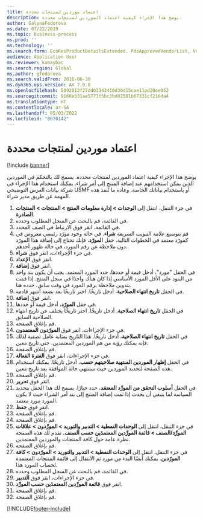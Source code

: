 ```yaml
---
title: اعتماد موردين لمنتجات محددة
description: يوضح هذا الإجراء كيفية اعتماد الموردين لمنتجات محددة.
author: GalynaFedorova
ms.date: 07/22/2019
ms.topic: business-process
ms.prod: ''
ms.technology: ''
ms.search.form: EcoResProductDetailsExtended, PdsApprovedVendorList, VendTable
audience: Application User
ms.reviewer: kamaybac
ms.search.region: Global
ms.author: gfedorova
ms.search.validFrom: 2016-06-30
ms.dyn365.ops.version: AX 7.0.0
ms.openlocfilehash: 5092012f27dd03343410d30d15cae11ad20ce052
ms.sourcegitcommit: 9166e531ae5773f5bc3bd02501b67331cf216da4
ms.translationtype: HT
ms.contentlocale: ar-SA
ms.lasthandoff: 05/03/2022
ms.locfileid: "8670142"
---
```

# <a name="approve-vendors-for-specific-products"></a>اعتماد موردين لمنتجات محددة

[!include [banner](../../includes/banner.md)]

يوضح هذا الإجراء كيفية اعتماد الموردين لمنتجات محددة. يسمح لك بالتحكم في الموردين الذين يمكن استخدامهم عند إضافة المنتج إلى أمر شراء. يمكنك استخدام هذا الإجراء في شركة بيانات العرض التوضيحي USMF أو باستخدام بياناتك الخاصة. وعادة ما تُنفذ هذه المهمة عن طريق مدير شراء.

1. ‏‫في جزء التنقل، انتقل إلى **الوحدات > إدارة معلومات المنتج > المنتجات > المنتجات الصادرة‬‏‎**.
2. في القائمة، قم بالبحث عن السجل المطلوب وحدده.
3. في القائمة، انقر فوق الارتباط في الصف المحدد.
4. قم بتوسيع علامة التبويب السريعة **شراء**. في حالة وجود مورّد رئيسي معروض في حقل **المورّد**، فإنك تحتاج إلى إضافة هذا المورّد‏‎ كمورّد معتمد في الخطوات التالية. دون ملاحظة عن رقم المورد، في حالة ظهور أحدهم.  
5. في جزء الإجراءات، انقر فوق **شراء‬**.
6. انقر فوق **الإعداد**.
7. انقر فوق **إضافة**.
8. في الحقل "مورد"، أدخل قيمة أو حددها. حدد المورد المعتمد. يجب أن يكون بند واحد من البنود على الأقل المورد الأساسي إذا كان هناك واحدًا في سجل المنتج. إذا قمت بتدوين ملاحظة برقم المورد في وقت سابق، حدده هنا.  
9. في الحقل **تاريخ انتهاء الصلاحية**، أدخل تاريخًا. اختر تاريخًا بعد بضعة أشهر قادمة.  
10. انقر فوق **إضافة**.
11. في حقل **المورّد**، أدخل قيمة أو حددها.
12. في الحقل **تاريخ انتهاء الصلاحية**، أدخل تاريخًا. اختر تاريخًا يختلف عن تاريخ انتهاء الصلاحية السابق.  
13. قم بإغلاق الصفحة.
14. في جزء الإجراءات، انقر فوق **المورّدون المعتمدون**.
15. في الحقل **تاريخ انتهاء الصلاحية**، أدخل تاريخًا. هذا التاريخ بمثابة عامل تصفية لذلك فإنه يمكنك رؤية من هم الموردين المعتمدين، حتى تاريخ معين.  
16. قم بإغلاق الصفحة.
17. في جزء الإجراءات، انقر فوق **الفترة الفعالة‬**.
18. في الحقل **إظهار الموردين المنتهية صلاحيتهم حسب‬**، أدخل تاريخًا. يمكنك استخدام هذه الصفحة لتحديد الموردين حيث ستنتهي حالة الموافقة بعد تاريخ معين.  
19. قم بإغلاق الصفحة.
20. انقر فوق **تحرير**.
21. في الحقل **أسلوب التحقق من المورِّد المعتمَد**، حدد خيارًا. يسمح لك هذا الحقل بتحديد السياسة لما ينبغي أن يحدث إذا تمت إضافة المنتج إلى بند أمر الشراء حيث لا يكون المورد مورد معتمد.  
22. انقر فوق **حفظ**.
23. قم بإغلاق الصفحة.
24. قم بإغلاق الصفحة.
25. في جزء التنقل، انتقل إلى **الوحدات النمطية > التدبير والتوريد > المورِّدون > علاقات المورِّد/الصنف‬ > قائمة المورِّدين المعتمدَين حسب الصنف.** تقدم لك هذه الصفحة نظرة عامة حول كافة المنتجات والموردين المعتمدين.  
26. قم بإغلاق الصفحة.
27. في جزء التنقل، انتقل إلى **الوحدات النمطية > التدبير والتوريد > المورّدون‬ > كافة المورّدين‬**. يمكنك أيضًا البدء من مورد ثم الانتقال إلى قائمة المنتجات المعتمدة لحساب المورد هذا.  
28. في القائمة، قم بالبحث عن السجل المطلوب وحدده.
29. في جزء الإجراءات، انقر فوق **التدبير**.
30. انقر فوق **قائمة المورِّدين المعتمدَين حسب المورِّد‬**.
31. قم بإغلاق الصفحة.
32. قم بإغلاق الصفحة.



[!INCLUDE[footer-include](../../../includes/footer-banner.md)]